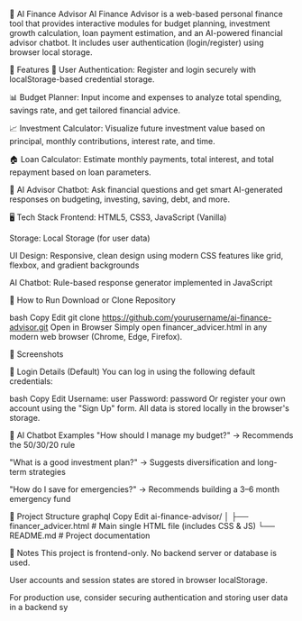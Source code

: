 💼 AI Finance Advisor
AI Finance Advisor is a web-based personal finance tool that provides interactive modules for budget planning, investment growth calculation, loan payment estimation, and an AI-powered financial advisor chatbot. It includes user authentication (login/register) using browser local storage.

🔧 Features
👤 User Authentication: Register and login securely with localStorage-based credential storage.

📊 Budget Planner: Input income and expenses to analyze total spending, savings rate, and get tailored financial advice.

📈 Investment Calculator: Visualize future investment value based on principal, monthly contributions, interest rate, and time.

🏠 Loan Calculator: Estimate monthly payments, total interest, and total repayment based on loan parameters.

🤖 AI Advisor Chatbot: Ask financial questions and get smart AI-generated responses on budgeting, investing, saving, debt, and more.

🖥️ Tech Stack
Frontend: HTML5, CSS3, JavaScript (Vanilla)

Storage: Local Storage (for user data)

UI Design: Responsive, clean design using modern CSS features like grid, flexbox, and gradient backgrounds

AI Chatbot: Rule-based response generator implemented in JavaScript

🚀 How to Run
Download or Clone Repository

bash
Copy
Edit
git clone https://github.com/yourusername/ai-finance-advisor.git
Open in Browser
Simply open financer_advicer.html in any modern web browser (Chrome, Edge, Firefox).

📸 Screenshots


🔐 Login Details (Default)
You can log in using the following default credentials:

bash
Copy
Edit
Username: user
Password: password
Or register your own account using the "Sign Up" form. All data is stored locally in the browser's storage.


🤖 AI Chatbot Examples
"How should I manage my budget?" → Recommends the 50/30/20 rule

"What is a good investment plan?" → Suggests diversification and long-term strategies

"How do I save for emergencies?" → Recommends building a 3–6 month emergency fund


📁 Project Structure
graphql
Copy
Edit
ai-finance-advisor/
│
├── financer_advicer.html   # Main single HTML file (includes CSS & JS)
└── README.md               # Project documentation


📌 Notes
This project is frontend-only. No backend server or database is used.

User accounts and session states are stored in browser localStorage.

For production use, consider securing authentication and storing user data in a backend sy
